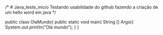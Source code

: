 /* # Java_teste_inicio
Testando usabilidade do github fazendo a criação de um hello word em java */

public class OlaMundo{
  public static void main( String [] Args){
    System.out.println("Olá mundo");
  }
}

